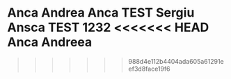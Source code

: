 
Anca
Andrea
Anca TEST
Sergiu
Ansca TEST 1232
<<<<<<< HEAD
Anca
Andreea
=======


>>>>>>> 988d4e112b4404ada605a61291eef3d8face19f6
